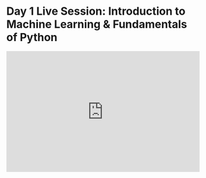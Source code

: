 <h1>Day 1 Live Session: Introduction to Machine Learning & Fundamentals of Python</h1>
<iframe width="100%" height="315" src="https://www.youtube.com/embed/OYrvvWtwphQ" title="YouTube video player" frameborder="0" allow="accelerometer; autoplay; clipboard-write; encrypted-media; gyroscope; picture-in-picture" allowfullscreen></iframe>